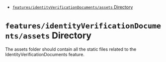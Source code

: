 <!-- START doctoc generated TOC please keep comment here to allow auto update -->
<!-- DON'T EDIT THIS SECTION, INSTEAD RE-RUN doctoc TO UPDATE -->

- [`features/identityVerificationDocuments/assets` Directory](#featuresidentityverificationdocumentsassets-directory)

<!-- END doctoc generated TOC please keep comment here to allow auto update -->

# `features/identityVerificationDocuments/assets` Directory

The assets folder should contain all the static files related to the IdentityVerificationDocuments feature.
